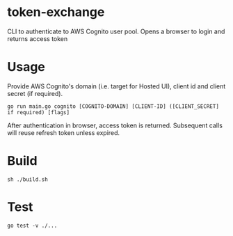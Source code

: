 # token-exchange
CLI to authenticate to AWS Cognito user pool.
Opens a browser to login and returns access token

# Usage
Provide AWS Cognito's domain (i.e. target for Hosted UI), client id
and client secret (if required).
```shell
go run main.go cognito [COGNITO-DOMAIN] [CLIENT-ID] ([CLIENT_SECRET] if required) [flags]
```

After authentication in browser, access token is returned.
Subsequent calls will reuse refresh token unless expired.

# Build
```shell
sh ./build.sh
```


# Test
```shell
go test -v ./...
```

